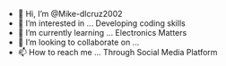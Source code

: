 - 👋 Hi, I’m @Mike-dlcruz2002
- 👀 I’m interested in ...  Developing coding skills
- 🌱 I’m currently learning ... Electronics Matters 
- 💞️ I’m looking to collaborate on ...
- 📫 How to reach me ... Through Social Media Platform 

<!---
Mike-dlcruz2002/Mike-dlcruz2002 is a ✨ special ✨ repository because its `README.md` (this file) appears on your GitHub profile.
You can click the Preview link to take a look at your changes.
--->
